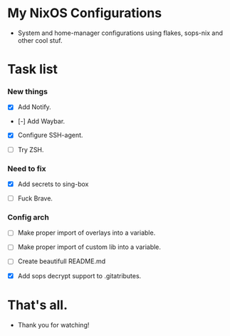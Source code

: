# My NixOS Configurations
- System and home-manager configurations using flakes, sops-nix and other cool stuf.



# Task list

### New things

- [x] Add Notify.

- [-] Add Waybar.

- [x] Configure SSH-agent.

- [ ] Try ZSH.


### Need to fix 

- [x] Add secrets to sing-box

- [ ] Fuck Brave.

### Config arch

- [ ] Make proper import of overlays into a variable.

- [ ] Make proper import of custom lib into a variable.

- [ ] Create beautifull README.md

- [x] Add sops decrypt support to .gitatributes.


# That's all.
- Thank you for watching!
